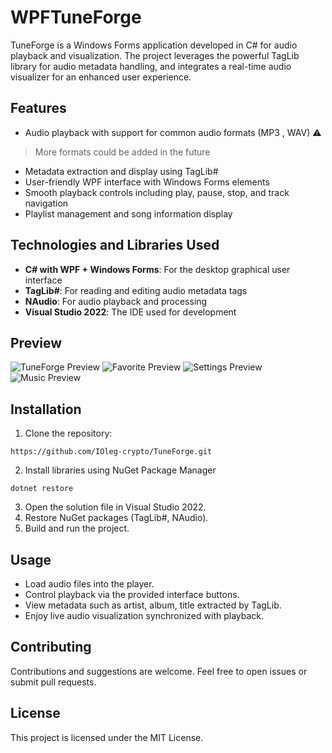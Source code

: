 ﻿# WPFTuneForge

TuneForge is a Windows Forms application developed in C# for audio playback and visualization. The project leverages the powerful TagLib library for audio metadata handling, and integrates a real-time audio visualizer for an enhanced user experience.

## Features

- Audio playback with support for common audio formats (MP3 , WAV)
⚠️
>
> More formats could be added in the future
- Metadata extraction and display using TagLib# 
- User-friendly WPF interface with Windows Forms elements
- Smooth playback controls including play, pause, stop, and track navigation
- Playlist management and song information display

## Technologies and Libraries Used

- **C# with WPF + Windows Forms**: For the desktop graphical user interface
- **TagLib#**: For reading and editing audio metadata tags
- **NAudio**: For audio playback and processing
- **Visual Studio 2022**: The IDE used for development

## Preview
![TuneForge Preview](https://i.imgur.com/4oqEfWo.png)
![Favorite Preview](https://i.imgur.com/uS6bPaD.png)
![Settings Preview](https://i.imgur.com/Ep5at1i.png)
![Music Preview](https://i.imgur.com/X2s0IBV.png)

## Installation

1. Clone the repository:
````
https://github.com/IOleg-crypto/TuneForge.git
````
2. Install libraries using NuGet Package Manager
```
dotnet restore
```

3. Open the solution file in Visual Studio 2022.
4. Restore NuGet packages (TagLib#, NAudio).
5. Build and run the project.

## Usage

- Load audio files into the player.
- Control playback via the provided interface buttons.
- View metadata such as artist, album, title extracted by TagLib.
- Enjoy live audio visualization synchronized with playback.

## Contributing

Contributions and suggestions are welcome. Feel free to open issues or submit pull requests.

## License

This project is licensed under the MIT License.
